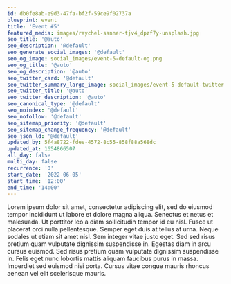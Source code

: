 ```yaml
---
id: db0fe8ab-e9d3-47fa-bf2f-59ce9f02737a
blueprint: event
title: 'Event #5'
featured_media: images/raychel-sanner-tjv4_dpzf7y-unsplash.jpg
seo_title: '@auto'
seo_description: '@default'
seo_generate_social_images: '@default'
seo_og_image: social_images/event-5-default-og.png
seo_og_title: '@auto'
seo_og_description: '@auto'
seo_twitter_card: '@default'
seo_twitter_summary_large_image: social_images/event-5-default-twitter.png
seo_twitter_title: '@auto'
seo_twitter_description: '@auto'
seo_canonical_type: '@default'
seo_noindex: '@default'
seo_nofollow: '@default'
seo_sitemap_priority: '@default'
seo_sitemap_change_frequency: '@default'
seo_json_ld: '@default'
updated_by: 5f4a8722-fdee-4572-8c55-858f88a568dc
updated_at: 1654866507
all_day: false
multi_day: false
recurrence: '0'
start_date: '2022-06-05'
start_time: '12:00'
end_time: '14:00'
---
```

Lorem ipsum dolor sit amet, consectetur adipiscing elit, sed do eiusmod tempor incididunt ut labore et dolore magna aliqua. Senectus et netus et malesuada. Ut porttitor leo a diam sollicitudin tempor id eu nisl. Fusce ut placerat orci nulla pellentesque. Semper eget duis at tellus at urna. Neque sodales ut etiam sit amet nisl. Sem integer vitae justo eget. Sed sed risus pretium quam vulputate dignissim suspendisse in. Egestas diam in arcu cursus euismod. Sed risus pretium quam vulputate dignissim suspendisse in. Felis eget nunc lobortis mattis aliquam faucibus purus in massa. Imperdiet sed euismod nisi porta. Cursus vitae congue mauris rhoncus aenean vel elit scelerisque mauris.